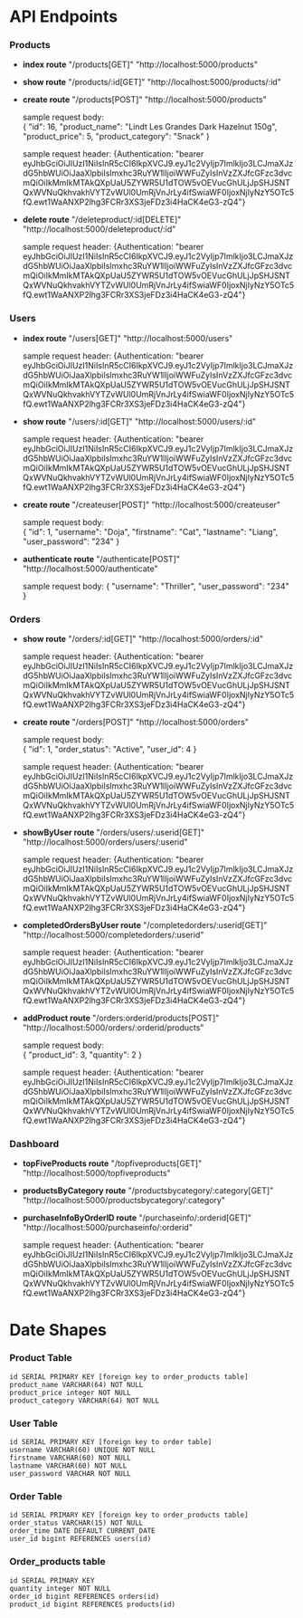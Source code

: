 # API Endpoints

### Products

- **index route** "/products[GET]" "http://localhost:5000/products"
- **show route** "/products/:id[GET]" "http://localhost:5000/products/:id"
- **create route** "/products[POST]" "http://localhost:5000/products"

  sample request body:  
  {
  "id": 16,
  "product_name": "Lindt Les Grandes Dark Hazelnut 150g",
  "product_price": 5,
  "product_category": "Snack"
  }

  sample request header:
  {Authentication: "bearer eyJhbGciOiJIUzI1NiIsInR5cCI6IkpXVCJ9.eyJ1c2VyIjp7ImlkIjo3LCJmaXJzdG5hbWUiOiJaaXlpbiIsImxhc3RuYW1lIjoiWWFuZyIsInVzZXJfcGFzc3dvcmQiOiIkMmIkMTAkQXpUaU5ZYWR5U1dTOW5vOEVucGhULjJpSHJSNTQxWVNuQkhvakhVYTZvWUl0UmRjVnJrLy4ifSwiaWF0IjoxNjIyNzY5OTc5fQ.ewt1WaANXP2lhg3FCRr3XS3jeFDz3i4HaCK4eG3-zQ4"}

- **delete route** "/deleteproduct/:id[DELETE]" "http://localhost:5000/deleteproduct/:id"

  sample request header:
  {Authentication: "bearer eyJhbGciOiJIUzI1NiIsInR5cCI6IkpXVCJ9.eyJ1c2VyIjp7ImlkIjo3LCJmaXJzdG5hbWUiOiJaaXlpbiIsImxhc3RuYW1lIjoiWWFuZyIsInVzZXJfcGFzc3dvcmQiOiIkMmIkMTAkQXpUaU5ZYWR5U1dTOW5vOEVucGhULjJpSHJSNTQxWVNuQkhvakhVYTZvWUl0UmRjVnJrLy4ifSwiaWF0IjoxNjIyNzY5OTc5fQ.ewt1WaANXP2lhg3FCRr3XS3jeFDz3i4HaCK4eG3-zQ4"}

### Users

- **index route** "/users[GET]" "http://localhost:5000/users"

  sample request header:
  {Authentication: "bearer eyJhbGciOiJIUzI1NiIsInR5cCI6IkpXVCJ9.eyJ1c2VyIjp7ImlkIjo3LCJmaXJzdG5hbWUiOiJaaXlpbiIsImxhc3RuYW1lIjoiWWFuZyIsInVzZXJfcGFzc3dvcmQiOiIkMmIkMTAkQXpUaU5ZYWR5U1dTOW5vOEVucGhULjJpSHJSNTQxWVNuQkhvakhVYTZvWUl0UmRjVnJrLy4ifSwiaWF0IjoxNjIyNzY5OTc5fQ.ewt1WaANXP2lhg3FCRr3XS3jeFDz3i4HaCK4eG3-zQ4"}

- **show route** "/users/:id[GET]" "http://localhost:5000/users/:id"

  sample request header:
  {Authentication: "bearer eyJhbGciOiJIUzI1NiIsInR5cCI6IkpXVCJ9.eyJ1c2VyIjp7ImlkIjo3LCJmaXJzdG5hbWUiOiJaaXlpbiIsImxhc3RuYW1lIjoiWWFuZyIsInVzZXJfcGFzc3dvcmQiOiIkMmIkMTAkQXpUaU5ZYWR5U1dTOW5vOEVucGhULjJpSHJSNTQxWVNuQkhvakhVYTZvWUl0UmRjVnJrLy4ifSwiaWF0IjoxNjIyNzY5OTc5fQ.ewt1WaANXP2lhg3FCRr3XS3jeFDz3i4HaCK4eG3-zQ4"}

- **create route** "/createuser[POST]" "http://localhost:5000/createuser"

  sample request body:  
   {
  "id": 1,
  "username": "Doja",
  "firstname": "Cat",
  "lastname": "Liang",
  "user_password": "234"
  }

- **authenticate route** "/authenticate[POST]" "http://localhost:5000/authenticate"

  sample request body:
  {
  "username": "Thriller",
  "user_password": "234"
  }

### Orders

- **show route** "/orders/:id[GET]" "http://localhost:5000/orders/:id"

  sample request header:
  {Authentication: "bearer eyJhbGciOiJIUzI1NiIsInR5cCI6IkpXVCJ9.eyJ1c2VyIjp7ImlkIjo3LCJmaXJzdG5hbWUiOiJaaXlpbiIsImxhc3RuYW1lIjoiWWFuZyIsInVzZXJfcGFzc3dvcmQiOiIkMmIkMTAkQXpUaU5ZYWR5U1dTOW5vOEVucGhULjJpSHJSNTQxWVNuQkhvakhVYTZvWUl0UmRjVnJrLy4ifSwiaWF0IjoxNjIyNzY5OTc5fQ.ewt1WaANXP2lhg3FCRr3XS3jeFDz3i4HaCK4eG3-zQ4"}

- **create route** "/orders[POST]" "http://localhost:5000/orders"

  sample request body:  
   {
  "id": 1,
  "order_status": "Active",
  "user_id": 4
  }

  sample request header:
  {Authentication: "bearer eyJhbGciOiJIUzI1NiIsInR5cCI6IkpXVCJ9.eyJ1c2VyIjp7ImlkIjo3LCJmaXJzdG5hbWUiOiJaaXlpbiIsImxhc3RuYW1lIjoiWWFuZyIsInVzZXJfcGFzc3dvcmQiOiIkMmIkMTAkQXpUaU5ZYWR5U1dTOW5vOEVucGhULjJpSHJSNTQxWVNuQkhvakhVYTZvWUl0UmRjVnJrLy4ifSwiaWF0IjoxNjIyNzY5OTc5fQ.ewt1WaANXP2lhg3FCRr3XS3jeFDz3i4HaCK4eG3-zQ4"}

- **showByUser route** "/orders/users/:userid[GET]" "http://localhost:5000/orders/users/:userid"

  sample request header:
  {Authentication: "bearer eyJhbGciOiJIUzI1NiIsInR5cCI6IkpXVCJ9.eyJ1c2VyIjp7ImlkIjo3LCJmaXJzdG5hbWUiOiJaaXlpbiIsImxhc3RuYW1lIjoiWWFuZyIsInVzZXJfcGFzc3dvcmQiOiIkMmIkMTAkQXpUaU5ZYWR5U1dTOW5vOEVucGhULjJpSHJSNTQxWVNuQkhvakhVYTZvWUl0UmRjVnJrLy4ifSwiaWF0IjoxNjIyNzY5OTc5fQ.ewt1WaANXP2lhg3FCRr3XS3jeFDz3i4HaCK4eG3-zQ4"}

- **completedOrdersByUser route** "/completedorders/:userid[GET]" "http://localhost:5000/completedorders/:userid"

  sample request header:
  {Authentication: "bearer eyJhbGciOiJIUzI1NiIsInR5cCI6IkpXVCJ9.eyJ1c2VyIjp7ImlkIjo3LCJmaXJzdG5hbWUiOiJaaXlpbiIsImxhc3RuYW1lIjoiWWFuZyIsInVzZXJfcGFzc3dvcmQiOiIkMmIkMTAkQXpUaU5ZYWR5U1dTOW5vOEVucGhULjJpSHJSNTQxWVNuQkhvakhVYTZvWUl0UmRjVnJrLy4ifSwiaWF0IjoxNjIyNzY5OTc5fQ.ewt1WaANXP2lhg3FCRr3XS3jeFDz3i4HaCK4eG3-zQ4"}

- **addProduct route** "/orders:orderid/products[POST]" "http://localhost:5000/orders/:orderid/products"

  sample request body:  
  {
  "product_id": 3,
  "quantity": 2
  }

  sample request header:
  {Authentication: "bearer eyJhbGciOiJIUzI1NiIsInR5cCI6IkpXVCJ9.eyJ1c2VyIjp7ImlkIjo3LCJmaXJzdG5hbWUiOiJaaXlpbiIsImxhc3RuYW1lIjoiWWFuZyIsInVzZXJfcGFzc3dvcmQiOiIkMmIkMTAkQXpUaU5ZYWR5U1dTOW5vOEVucGhULjJpSHJSNTQxWVNuQkhvakhVYTZvWUl0UmRjVnJrLy4ifSwiaWF0IjoxNjIyNzY5OTc5fQ.ewt1WaANXP2lhg3FCRr3XS3jeFDz3i4HaCK4eG3-zQ4"}

### Dashboard

- **topFiveProducts route** "/topfiveproducts[GET]" "http://localhost:5000/topfiveproducts"

- **productsByCategory route** "/productsbycategory/:category[GET]" "http://localhost:5000/productsbycategory/:category"

- **purchaseInfoByOrderID route** "/purchaseinfo/:orderid[GET]" "http://localhost:5000/purchaseinfo/:orderid"

  sample request header:
  {Authentication: "bearer eyJhbGciOiJIUzI1NiIsInR5cCI6IkpXVCJ9.eyJ1c2VyIjp7ImlkIjo3LCJmaXJzdG5hbWUiOiJaaXlpbiIsImxhc3RuYW1lIjoiWWFuZyIsInVzZXJfcGFzc3dvcmQiOiIkMmIkMTAkQXpUaU5ZYWR5U1dTOW5vOEVucGhULjJpSHJSNTQxWVNuQkhvakhVYTZvWUl0UmRjVnJrLy4ifSwiaWF0IjoxNjIyNzY5OTc5fQ.ewt1WaANXP2lhg3FCRr3XS3jeFDz3i4HaCK4eG3-zQ4"}

# Date Shapes

### Product Table

    id SERIAL PRIMARY KEY [foreign key to order_products table]
    product_name VARCHAR(64) NOT NULL
    product_price integer NOT NULL
    product_category VARCHAR(64) NOT NULL

### User Table

    id SERIAL PRIMARY KEY [foreign key to order table]
    username VARCHAR(60) UNIQUE NOT NULL
    firstname VARCHAR(60) NOT NULL
    lastname VARCHAR(60) NOT NULL
    user_password VARCHAR NOT NULL

### Order Table

    id SERIAL PRIMARY KEY [foreign key to order_products table]
    order_status VARCHAR(15) NOT NULL
    order_time DATE DEFAULT CURRENT_DATE
    user_id bigint REFERENCES users(id)

### Order_products table

    id SERIAL PRIMARY KEY
    quantity integer NOT NULL
    order_id bigint REFERENCES orders(id)
    product_id bigint REFERENCES products(id)
